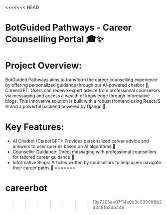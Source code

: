 <<<<<<< HEAD
# BotGuided Pathways - Career Counselling Portal 🎓✨

# Project Overview:
BotGuided Pathways aims to transform the career counselling experience by offering personalized guidance through our AI-powered chatbot 🤖, CareerGPT. Users can receive expert advice from professional counsellors via messaging and access a wealth of knowledge through informative blogs. This innovative solution is built with a robust frontend using ReactJS 🌐 and a powerful backend powered by Django 🐍.

# Key Features:
- AI Chatbot (CareerGPT): Provides personalized career advice and answers to user queries based on AI algorithms 🤖
- Counsellor Guidance: Direct messaging with professional counsellors for tailored career guidance 📩
- Informative Blogs: Articles written by counsellors to help users navigate their career paths 📝
=======
# careerbot
>>>>>>> 19a7205ee07f14e0e3c0390ff8b24348fb3db449
